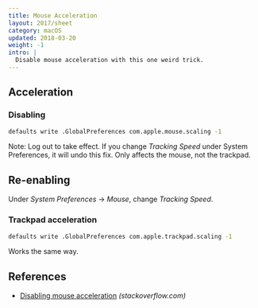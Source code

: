 ```yaml
---
title: Mouse Acceleration
layout: 2017/sheet
category: macOS
updated: 2018-03-20
weight: -1
intro: |
  Disable mouse acceleration with this one weird trick.
---
```


## Acceleration


### Disabling

```bash
defaults write .GlobalPreferences com.apple.mouse.scaling -1
```

Note: Log out to take effect. If you change *Tracking Speed* under System Preferences, it will undo this fix. Only affects the mouse, not the trackpad.

## Re-enabling

Under *System Preferences* → *Mouse*, change *Tracking Speed*.

### Trackpad acceleration

```bash
defaults write .GlobalPreferences com.apple.trackpad.scaling -1
```

Works the same way.

## References

- [Disabling mouse acceleration](https://stackoverflow.com/questions/5782884/disabling-mouse-acceleration-in-mac-os-x) _(stackoverflow.com)_
